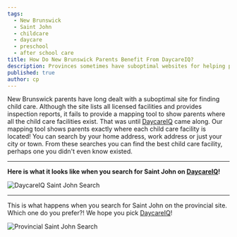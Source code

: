 ```yaml
---
tags:
  - New Brunswick 
  - Saint John
  - childcare
  - daycare
  - preschool
  - after school care
title: How Do New Brunswick Parents Benefit From DaycareIQ?
description: Provinces sometimes have suboptimal websites for helping parents find childcare.  New Brunswick is no exception.  The government site doesn't include any mapping tool to help parents locate the best child care!  DaycareIQ stepped in to help that!
published: true
author: cp
---
```

New Brunswick parents have long dealt with a suboptimal site for finding child care.  Although the site lists all licensed facilities and provides inspection reports, it fails to provide a mapping tool to show parents where all the child care facilities exist.  That was until [DaycareIQ](https://www.daycareiq.com/?utm_source=blog&utm_medium=blogpost&utm_campaign=blog) came along.  Our mapping tool shows parents exactly where each child care facility is located!  You can search by your home address, work address or just your city or town.  From these searches you can find the best child care facility, perhaps one you didn't even know existed.

---
<strong>Here is what it looks like when you search for Saint John on [DaycareIQ](https://www.daycareiq.com/?utm_source=blog&utm_medium=blogpost&utm_campaign=blog)!</strong>

![DaycareIQ Saint John Search](https://blog.daycareiq.com/site_assets/images/Saint.John_DaycareIQ.png)

---
This is what happens when you search for Saint John on the provincial site.  Which one do you prefer?!  We hope you pick [DaycareIQ](https://www.daycareiq.com/?utm_source=blog&utm_medium=blogpost&utm_campaign=blog)!

![Provincial Saint John Search](https://blog.daycareiq.com/site_assets/images/Saint.John_default.png)
